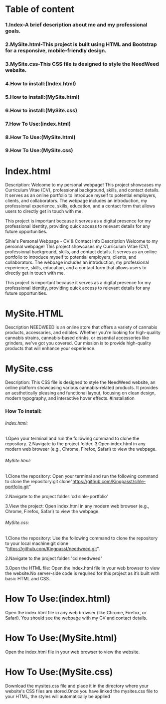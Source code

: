 
# Table of content
### 1.Index-A brief description about me and my professional goals.

### 2.MySite.html-This project is built using HTML and Bootstrap for a responsive, mobile-friendly design.

### 3.MySite.css-This CSS file is designed to style the NeedWeed website.

### 4.How to install:(Index.html)

### 5.How to install:(MySite.html)

### 6.How to install:(MySite.css)

### 7.How To Use:(index.html)

### 8.How To Use:(MySite.html)

### 9.How To Use:(MySite.css)
# Index.html

Description:
Welcome to my personal webpage! This project showcases my Curriculum Vitae (CV), professional background, skills, and contact details. It serves as an online portfolio to introduce myself to potential employers, clients, and collaborators. The webpage includes an introduction, my professional experience, skills, education, and a contact form that allows users to directly get in touch with me.

This project is important because it serves as a digital presence for my professional identity, providing quick access to relevant details for any future opportunities.

Sihle's Personal Webpage - CV & Contact Info
Description
Welcome to my personal webpage! This project showcases my Curriculum Vitae (CV), professional background, skills, and contact details. It serves as an online portfolio to introduce myself to potential employers, clients, and collaborators. The webpage includes an introduction, my professional experience, skills, education, and a contact form that allows users to directly get in touch with me.

This project is important because it serves as a digital presence for my professional identity, providing quick access to relevant details for any future opportunities.

# MySite.HTML
Description
NEEDWEED is an online store that offers a variety of cannabis products, accessories, and edibles. Whether you're looking for high-quality cannabis strains, cannabis-based drinks, or essential accessories like grinders, we've got you covered. Our mission is to provide high-quality products that will enhance your experience.

# MySite.css
Description:
This CSS file is designed to style the NeedWeed website, an online platform showcasing various cannabis-related products. It provides an aesthetically pleasing and functional layout, focusing on clean design, modern typography, and interactive hover effects.
#installation
### How To install:
###### index.html:
1.Open your terminal and run the following command to clone the repository.
2.Navigate to the project folder.
3.Open index.html in any modern web browser (e.g., Chrome, Firefox, Safari) to view the webpage.

###### MySite.html:
1.Clone the repository:
Open your terminal and run the following command to clone the repository:git clone"https://github.com/Kingpasst/sihle-portfolio.git"

2.Navigate to the project folder:'cd sihle-portfolio'

3.View the project:
Open index.html in any modern web browser (e.g., Chrome, Firefox, Safari) to view the webpage.

###### MySite.css:
1.Clone the repository: Use the following command to clone the repository to your local machine:git clone "https://github.com/Kingpasst/needweed.git".

2.Navigate to the project folder:"cd needweed"

3.Open the HTML file: Open the index.html file in your web browser to view the website.No server-side code is required for this project as it’s built with basic HTML and CSS.

# How To Use:(index.html)
Open the index.html file in any web browser (like Chrome, Firefox, or Safari). You should see the webpage with my CV and contact details.

# How To Use:(MySite.html)
Open the index.html file in your web browser to view the website.

# How To Use:(MySite.css)
Download the mysites.css file and place it in the directory where your website's CSS files are stored.Once you have linked the mysites.css file to your HTML, the styles will automatically be applied
